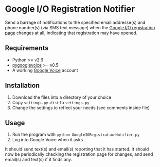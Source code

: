 # Google I/O Registration Notifier

Send a barrage of notifications to the specified email addresse(s) and phone number(s) (via SMS text message) when the [Google I/O registration page](http://www.google.com/events/io/2011/register.html) changes at all, indicating that registration may have opened.

## Requirements
 * Python >= v2.6
 * [pygooglevoice](http://code.google.com/p/pygooglevoice/) >= v0.5
 * A working [Google Voice](http://voice.google.com) account

## Installation
 1. Download the files into a directory of your choice
 1. Copy `settings.py.dist` to `settings.py`
 1. Change the settings to reflect your needs (see comments inside file)
 
## Usage
 1. Run the program with `python GoogleIORegistrationNotifier.py`
 1. Log into Google Voice when it asks

It should send text(s) and email(s) reporting that it has started. It should now be periodically checking the registration page for changes, and send email(s) and text(s) if it finds any.



